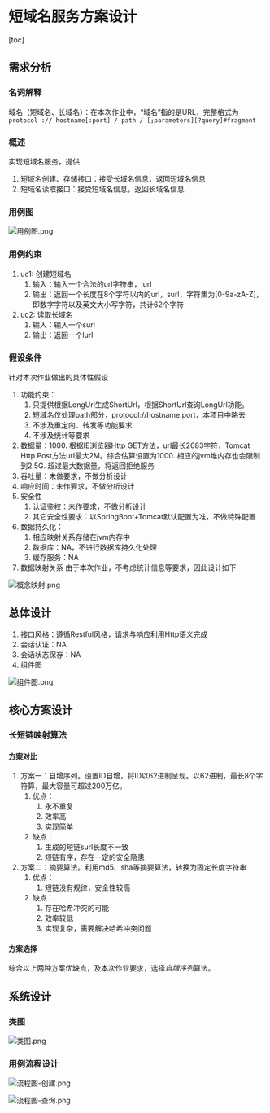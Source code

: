 # 短域名服务方案设计

[toc]

## 需求分析

### 名词解释

域名（短域名、长域名）：在本次作业中，“域名”指的是URL，完整格式为`protocol :// hostname[:port] / path / [;parameters][?query]#fragment`

### 概述

实现短域名服务，提供

1. 短域名创建、存储接口：接受长域名信息，返回短域名信息
2. 短域名读取接口：接受短域名信息，返回长域名信息

### 用例图

![用例图.png](img/用例图.png)

### 用例约束

1. uc1: 创建短域名
   1. 输入：输入一个合法的url字符串，lurl
   2. 输出：返回一个长度在8个字符以内的url，surl，字符集为[0-9a-zA-Z]，即数字字符以及英文大小写字符，共计62个字符
2. uc2: 读取长域名
   1. 输入：输入一个surl
   2. 输出：返回一个lurl

### 假设条件

针对本次作业做出的具体性假设

1. 功能约束：
   1. 只提供根据LongUrl生成ShortUrl，根据ShortUrl查询LongUrl功能。
   2. 短域名仅处理path部分，protocol://hostname:port，本项目中略去
   3. 不涉及重定向、转发等功能要求
   4. 不涉及统计等要求
2. 数据量：1000.
   根据IE浏览器Http GET方法，url最长2083字符，Tomcat Http Post方法url最大2M。综合估算设置为1000.
   相应的jvm堆内存也会限制到2.5G.
   超过最大数据量，将返回拒绝服务
3. 吞吐量：未做要求，不做分析设计
4. 响应时间：未作要求，不做分析设计
5. 安全性
   1. 认证鉴权：未作要求，不做分析设计
   2. 其它安全性要求：以SpringBoot+Tomcat默认配置为准，不做特殊配置
6. 数据持久化：
   1. 相应映射关系存储在jvm内存中
   2. 数据库：NA，不进行数据库持久化处理
   3. 缓存服务：NA
7. 数据映射关系
    由于本次作业，不考虑统计信息等要求，因此设计如下

![概念映射.png](img/概念映射.png)

## 总体设计

1. 接口风格：遵循Restful风格，请求与响应利用Http语义完成
2. 会话认证：NA
3. 会话状态保存：NA
4. 组件图

![组件图.png](img/组件图.png)

## 核心方案设计

### 长短链映射算法

#### 方案对比

1. 方案一：自增序列。设置ID自增，将ID以62进制呈现。以62进制，最长8个字符算，最大容量可超过200万亿。
   1. 优点：
      1. 永不重复
      2. 效率高
      3. 实现简单
   2. 缺点：
      1. 生成的短链surl长度不一致
      2. 短链有序，存在一定的安全隐患
2. 方案二：摘要算法。利用md5、sha等摘要算法，转换为固定长度字符串
   1. 优点：
      1. 短链没有规律，安全性较高
   2. 缺点：
      1. 存在哈希冲突的可能
      2. 效率较低
      3. 实现复杂，需要解决哈希冲突问题

#### 方案选择

综合以上两种方案优缺点，及本次作业要求，选择*自增序列*算法。

## 系统设计

### 类图

![类图.png](img/类图.png)

### 用例流程设计

![流程图-创建.png](img/流程图-创建短域名.png)

![流程图-查询.png](img/流程图-查询.png)